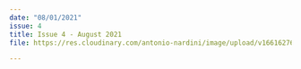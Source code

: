 ```yaml
---
date: "08/01/2021"
issue: 4
title: Issue 4 - August 2021
file: https://res.cloudinary.com/antonio-nardini/image/upload/v1661627619/Upton%20Times/Issue_4_Upton_August_2021_v1_A4_web_c8dski.pdf

---
```

